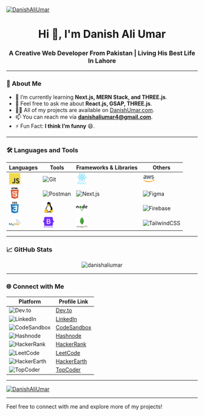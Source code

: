 <a href="#" style="">
<img src="https://profile-images-eta.vercel.app/GitHub-profile-Banner.png" alt="DanishAliUmar"/>
</a>
<h1 align="center">Hi 👋, I'm Danish Ali Umar</h1>
<h3 align="center">A Creative Web Developer From Pakistan | Living His Best Life In Lahore</h3>

---

### 🌟 About Me
- 🌱 I’m currently learning **Next.js, MERN Stack, and THREE.js**.
- 💬 Feel free to ask me about **React.js, GSAP, THREE.js**.
- 👨‍💻 All of my projects are available on [DanishUmar.com](https://danishumar.com).
- 📫 You can reach me via **danishaliumar4@gmail.com**.
- ⚡ Fun Fact: **I think I’m funny** 😄.

---

### 🛠️ Languages and Tools
| Languages | Tools | Frameworks & Libraries | Others |
|-----------|-------|-------------------------|--------|
| <img src="https://raw.githubusercontent.com/devicons/devicon/master/icons/javascript/javascript-original.svg" alt="JavaScript" width="30" height="30"/> | <img src="https://www.vectorlogo.zone/logos/git-scm/git-scm-icon.svg" alt="Git" width="30" height="30"/> | <img src="https://raw.githubusercontent.com/devicons/devicon/master/icons/react/react-original-wordmark.svg" alt="React" width="30" height="30"/> | <img src="https://raw.githubusercontent.com/devicons/devicon/master/icons/amazonwebservices/amazonwebservices-original-wordmark.svg" alt="AWS" width="30" height="30"/> |
| <img src="https://raw.githubusercontent.com/devicons/devicon/master/icons/html5/html5-original-wordmark.svg" alt="HTML" width="30" height="30"/> | <img src="https://www.vectorlogo.zone/logos/getpostman/getpostman-icon.svg" alt="Postman" width="30" height="30"/> | <img src="https://cdn.worldvectorlogo.com/logos/nextjs-2.svg" alt="Next.js" width="30" height="30"/> | <img src="https://www.vectorlogo.zone/logos/figma/figma-icon.svg" alt="Figma" width="30" height="30"/> |
| <img src="https://raw.githubusercontent.com/devicons/devicon/master/icons/css3/css3-original-wordmark.svg" alt="CSS" width="30" height="30"/> | <img src="https://raw.githubusercontent.com/devicons/devicon/master/icons/linux/linux-original.svg" alt="Linux" width="30" height="30"/> | <img src="https://raw.githubusercontent.com/devicons/devicon/master/icons/nodejs/nodejs-original-wordmark.svg" alt="Node.js" width="30" height="30"/> | <img src="https://www.vectorlogo.zone/logos/firebase/firebase-icon.svg" alt="Firebase" width="30" height="30"/> |
| <img src="https://raw.githubusercontent.com/devicons/devicon/master/icons/mysql/mysql-original-wordmark.svg" alt="MySQL" width="30" height="30"/> | <img src="https://raw.githubusercontent.com/devicons/devicon/master/icons/bootstrap/bootstrap-plain-wordmark.svg" alt="Bootstrap" width="30" height="30"/> | <img src="https://raw.githubusercontent.com/devicons/devicon/master/icons/mongodb/mongodb-original-wordmark.svg" alt="MongoDB" width="30" height="30"/> | <img src="https://www.vectorlogo.zone/logos/tailwindcss/tailwindcss-icon.svg" alt="TailwindCSS" width="30" height="30"/> |

---

### 📈 GitHub Stats
<p align="center">
  <img src="https://github-readme-stats.vercel.app/api/top-langs?username=danishaliumar&show_icons=true&locale=en&layout=compact" alt="danishaliumar" />
</p>

---

### 🌐 Connect with Me
<div>
  
| Platform  | Profile Link |
|-----------|--------------|
| <img src="https://raw.githubusercontent.com/rahuldkjain/github-profile-readme-generator/master/src/images/icons/Social/devto.svg" alt="Dev.to" width="30" height="30"/> | [Dev.to](https://dev.to/danishali) |
| <img src="https://raw.githubusercontent.com/rahuldkjain/github-profile-readme-generator/master/src/images/icons/Social/linked-in-alt.svg" alt="LinkedIn" width="30" height="30"/> | [LinkedIn](https://linkedin.com/in/danish-umar) |
| <img src="https://raw.githubusercontent.com/rahuldkjain/github-profile-readme-generator/master/src/images/icons/Social/codesandbox.svg" alt="CodeSandbox" width="30" height="30"/> | [CodeSandbox](https://codesandbox.com/danishaliumar) |
| <img src="https://raw.githubusercontent.com/rahuldkjain/github-profile-readme-generator/master/src/images/icons/Social/hashnode.svg" alt="Hashnode" width="30" height="30"/> | [Hashnode](https://hashnode.com/@danishali) |
| <img src="https://raw.githubusercontent.com/rahuldkjain/github-profile-readme-generator/master/src/images/icons/Social/hackerrank.svg" alt="HackerRank" width="30" height="30"/> | [HackerRank](https://www.hackerrank.com/danishaliumar4) |
| <img src="https://raw.githubusercontent.com/rahuldkjain/github-profile-readme-generator/master/src/images/icons/Social/leet-code.svg" alt="LeetCode" width="30" height="30"/> | [LeetCode](https://www.leetcode.com/danishumar) |
| <img src="https://raw.githubusercontent.com/rahuldkjain/github-profile-readme-generator/master/src/images/icons/Social/hackerearth.svg" alt="HackerEarth" width="30" height="30"/> | [HackerEarth](https://www.hackerearth.com/@danishaliumar4) |
| <img src="https://raw.githubusercontent.com/rahuldkjain/github-profile-readme-generator/master/src/images/icons/Social/topcoder.svg" alt="TopCoder" width="30" height="30"/> | [TopCoder](https://www.topcoder.com/members/danishumar) |

</div>

---
<a href="#" style="">
<img src="https://profile-images-eta.vercel.app/GitHub-profile-Banner.gif" style="width:100vw" alt="DanishAliUmar"/>
</a>

---

Feel free to connect with me and explore more of my projects!
